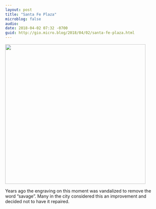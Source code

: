 ```yaml
---
layout: post
title: "Santa Fe Plaza"
microblog: false
audio: 
date: 2018-04-02 07:32 -0700
guid: http://gio.micro.blog/2018/04/02/santa-fe-plaza.html
---
```


<a href="http://microblog.stevegio.net/uploads/2018/e3a000c936.jpg"><img src="http://microblog.stevegio.net/uploads/2018/e3a000c936.jpg" width="450" height="600" style="height: auto;" class="sunlit_image" /></a>

Years ago the engraving on this moment was vandalized to remove the word “savage”. Many in the city considered this an improvement and decided not to have it repaired.
